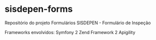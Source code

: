 sisdepen-forms
==============

Repositório do projeto Formulários SISDEPEN - Formulário de Inspeção

Frameworks envolvidos:
Symfony 2
Zend Framework 2
Apigility

